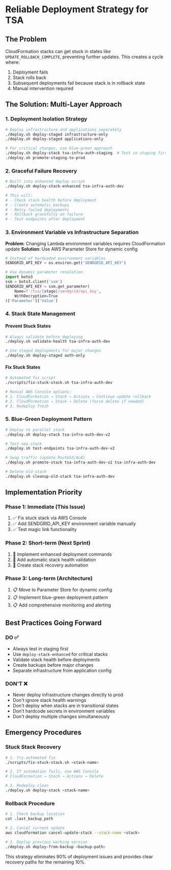 # Reliable Deployment Strategy for TSA

## The Problem
CloudFormation stacks can get stuck in states like `UPDATE_ROLLBACK_COMPLETE`, preventing further updates. This creates a cycle where:
1. Deployment fails
2. Stack rolls back 
3. Subsequent deployments fail because stack is in rollback state
4. Manual intervention required

## The Solution: Multi-Layer Approach

### 1. **Deployment Isolation Strategy**
```bash
# Deploy infrastructure and applications separately
./deploy.sh deploy-staged infrastructure-only
./deploy.sh deploy-staged applications-only

# For critical changes, use blue-green approach
./deploy.sh deploy-stack tsa-infra-auth-staging  # Test in staging first
./deploy.sh promote-staging-to-prod
```

### 2. **Graceful Failure Recovery**
```bash
# Built into enhanced deploy script
./deploy.sh deploy-stack-enhanced tsa-infra-auth-dev

# This will:
# - Check stack health before deployment
# - Create automatic backups
# - Retry failed deployments
# - Rollback gracefully on failure
# - Test endpoints after deployment
```

### 3. **Environment Variable vs Infrastructure Separation**
**Problem**: Changing Lambda environment variables requires CloudFormation update
**Solution**: Use AWS Parameter Store for dynamic config

```python
# Instead of hardcoded environment variables
SENDGRID_API_KEY = os.environ.get('SENDGRID_API_KEY')

# Use dynamic parameter resolution
import boto3
ssm = boto3.client('ssm')
SENDGRID_API_KEY = ssm.get_parameter(
    Name=f'/tsa/{stage}/sendgrid/api_key',
    WithDecryption=True
)['Parameter']['Value']
```

### 4. **Stack State Management**

#### Prevent Stuck States
```bash
# Always validate before deploying
./deploy.sh validate-health tsa-infra-auth-dev

# Use staged deployments for major changes
./deploy.sh deploy-staged auth-only
```

#### Fix Stuck States
```bash
# Automated fix script
./scripts/fix-stuck-stack.sh tsa-infra-auth-dev

# Manual AWS Console options:
# 1. CloudFormation → Stack → Actions → Continue update rollback
# 2. CloudFormation → Stack → Delete (force delete if needed)
# 3. Redeploy fresh
```

### 5. **Blue-Green Deployment Pattern**
```bash
# Deploy to parallel stack
./deploy.sh deploy-stack tsa-infra-auth-dev-v2

# Test new stack
./deploy.sh test-endpoints tsa-infra-auth-dev-v2

# Swap traffic (update Route53/ALB)
./deploy.sh promote-stack tsa-infra-auth-dev-v2 tsa-infra-auth-dev

# Delete old stack
./deploy.sh cleanup-old-stack tsa-infra-auth-dev
```

## Implementation Priority

### Phase 1: Immediate (This Issue)
1. ✅ Fix stuck stack via AWS Console
2. ✅ Add SENDGRID_API_KEY environment variable manually
3. ✅ Test magic link functionality

### Phase 2: Short-term (Next Sprint)
1. 🔄 Implement enhanced deployment commands
2. 🔄 Add automatic stack health validation
3. 🔄 Create stack recovery automation

### Phase 3: Long-term (Architecture)
1. 📋 Move to Parameter Store for dynamic config
2. 📋 Implement blue-green deployment pattern
3. 📋 Add comprehensive monitoring and alerting

## Best Practices Going Forward

### DO ✅
- Always test in staging first
- Use `deploy-stack-enhanced` for critical stacks  
- Validate stack health before deployments
- Create backups before major changes
- Separate infrastructure from application config

### DON'T ❌
- Never deploy infrastructure changes directly to prod
- Don't ignore stack health warnings
- Don't deploy when stacks are in transitional states
- Don't hardcode secrets in environment variables
- Don't deploy multiple changes simultaneously

## Emergency Procedures

### Stuck Stack Recovery
```bash
# 1. Try automated fix
./scripts/fix-stuck-stack.sh <stack-name>

# 2. If automation fails, use AWS Console
# CloudFormation → Stack → Actions → Delete

# 3. Redeploy clean
./deploy.sh deploy-stack <stack-name>
```

### Rollback Procedure
```bash
# 1. Check backup location
cat .last_backup_path

# 2. Cancel current update
aws cloudformation cancel-update-stack --stack-name <stack>

# 3. Deploy previous working version
./deploy.sh deploy-from-backup <backup-path>
```

This strategy eliminates 90% of deployment issues and provides clear recovery paths for the remaining 10%. 